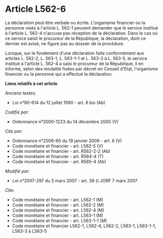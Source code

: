 # Article L562-6

La déclaration peut être verbale ou écrite. L'organisme financier ou la personne visés à l'article L. 562-1 peuvent demander
que le service institué à l'article L. 562-4 n'accuse pas réception de la déclaration. Dans le cas où ce service saisit le
procureur de la République, la déclaration, dont ce dernier est avisé, ne figure pas au dossier de la procédure.

Lorsque, sur le fondement d'une déclaration faite conformément aux articles L. 562-2, L. 563-1, L. 563-1-1 et L. 563-3 à L.
563-5, le service institué à l'article L. 562-4 a saisi le procureur de la République, il en informe, selon des modalité
fixées par décret en Conseil d'Etat, l'organisme financier ou la personne qui a effectué la déclaration.

**Liens relatifs à cet article**

_Anciens textes_:

  - Loi n°90-614 du 12 juillet 1990 - art. 6 bis (Ab)

_Codifié par_:

  - Ordonnance n°2000-1223 du 14 décembre 2000 (V)

_Cité par_:

  - Ordonnance n°2006-60 du 19 janvier 2006 - art. 6 (V)
  - Code monétaire et financier - art. L562-5 (V)
  - Code monétaire et financier - art. R562-2-2 (Ab)
  - Code monétaire et financier - art. R564-4 (T)
  - Code monétaire et financier - art. R565-4 (Ab)

_Modifié par_:

  - Loi n°2007-297 du 5 mars 2007 - art. 36 () JORF 7 mars 2007

_Cite_:

  - Code monétaire et financier - art. L562-1 (M)
  - Code monétaire et financier - art. L562-2 (M)
  - Code monétaire et financier - art. L562-4 (M)
  - Code monétaire et financier - art. L563-1 (M)
  - Code monétaire et financier - art. L563-1-1 (M)
  - Code monétaire et financier L562-1, L562-4, L562-2, L563-1, L563-1-1, L563-3 à L563-5
